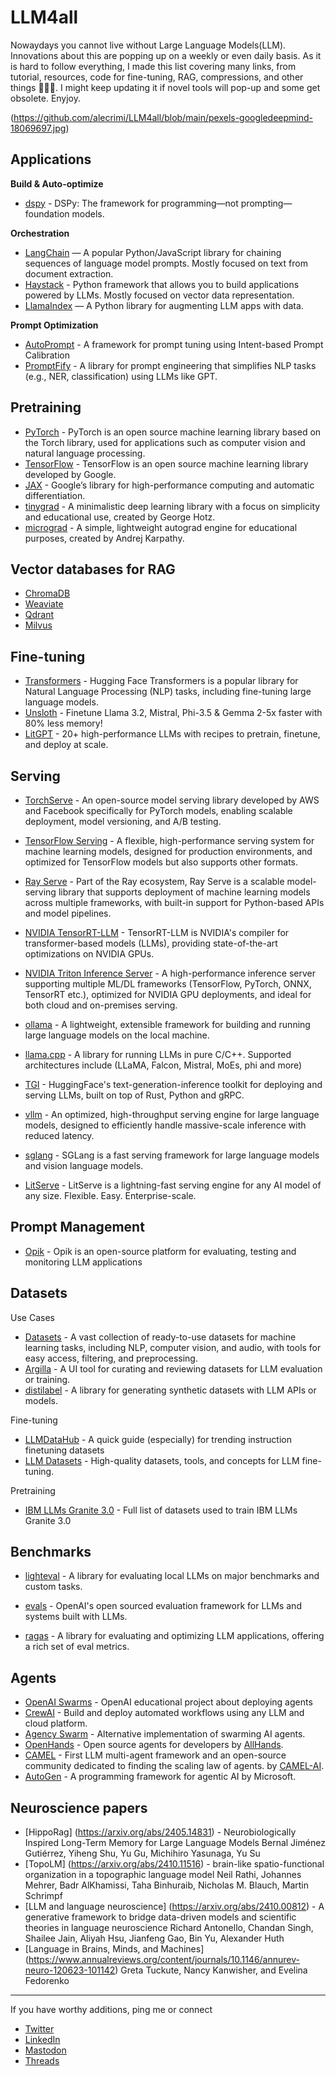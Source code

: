 # LLM4all

Nowaydays you cannot live without Large Language Models(LLM).
Innovations about this are popping up on a weekly or even daily basis. As it is hard to follow everything, I made this list covering many links, from tutorial, resources, code for fine-tuning, RAG, compressions, and other things 🤖🤖🤖. I might keep updating it if novel tools will pop-up and some get obsolete. Enyjoy.

(https://github.com/alecrimi/LLM4all/blob/main/pexels-googledeepmind-18069697.jpg) 

## Applications

**Build & Auto-optimize**

- [dspy](https://github.com/stanfordnlp/dspy) - DSPy: The framework for programming—not prompting—foundation models.

**Orchestration**

- [LangChain](https://github.com/hwchase17/langchain) — A popular Python/JavaScript library for chaining sequences of language model prompts. Mostly focused on text from document extraction.
- [Haystack](https://github.com/deepset-ai/haystack) - Python framework that allows you to build applications powered by LLMs.
  Mostly focused on vector data representation. 
- [LlamaIndex](https://github.com/jerryjliu/llama_index) — A Python library for augmenting LLM apps with data.

**Prompt Optimization**

- [AutoPrompt](https://github.com/Eladlev/AutoPrompt) - A framework for prompt tuning using Intent-based Prompt Calibration
- [PromptFify](https://github.com/promptslab/Promptify) - A library for prompt engineering that simplifies NLP tasks (e.g., NER, classification) using LLMs like GPT.

## Pretraining

- [PyTorch](https://pytorch.org/) - PyTorch is an open source machine learning library based on the Torch library, used for applications such as computer vision and natural language processing.
- [TensorFlow](https://www.tensorflow.org/) - TensorFlow is an open source machine learning library developed by Google.
- [JAX](https://github.com/jax-ml/jax) - Google’s library for high-performance computing and automatic differentiation.
- [tinygrad](https://github.com/tinygrad/tinygrad) - A minimalistic deep learning library with a focus on simplicity and educational use, created by George Hotz.
- [micrograd](https://github.com/karpathy/micrograd) - A simple, lightweight autograd engine for educational purposes, created by Andrej Karpathy.

## Vector databases for RAG
- [ChromaDB](https://github.com/chroma-core/chroma) 
- [Weaviate](https://github.com/weaviate/weaviate)
- [Qdrant](https://github.com/qdrant)
- [Milvus](https://github.com/milvus-io/milvus)


## Fine-tuning

- [Transformers](https://huggingface.co/docs/transformers/en/installation) - Hugging Face Transformers is a popular library for Natural Language Processing (NLP) tasks, including fine-tuning large language models.
- [Unsloth](https://github.com/unslothai/unsloth) - Finetune Llama 3.2, Mistral, Phi-3.5 & Gemma 2-5x faster with 80% less memory!
- [LitGPT](https://github.com/Lightning-AI/litgpt) - 20+ high-performance LLMs with recipes to pretrain, finetune, and deploy at scale.

## Serving

- [TorchServe](https://pytorch.org/serve/) - An open-source model serving library developed by AWS and Facebook specifically for PyTorch models, enabling scalable deployment, model versioning, and A/B testing.

- [TensorFlow Serving](https://www.tensorflow.org/tfx/guide/serving) - A flexible, high-performance serving system for machine learning models, designed for production environments, and optimized for TensorFlow models but also supports other formats.

- [Ray Serve](https://docs.ray.io/en/latest/serve/index.html) - Part of the Ray ecosystem, Ray Serve is a scalable model-serving library that supports deployment of machine learning models across multiple frameworks, with built-in support for Python-based APIs and model pipelines.

- [NVIDIA TensorRT-LLM](https://github.com/NVIDIA/TensorRT-LLM) - TensorRT-LLM is NVIDIA's compiler for transformer-based models (LLMs), providing state-of-the-art optimizations on NVIDIA GPUs.
 
- [NVIDIA Triton Inference Server](https://developer.nvidia.com/triton-inference-server) - A high-performance inference server supporting multiple ML/DL frameworks (TensorFlow, PyTorch, ONNX, TensorRT etc.), optimized for NVIDIA GPU deployments, and ideal for both cloud and on-premises serving.

- [ollama](https://github.com/ollama/ollama) - A lightweight, extensible framework for building and running large language models on the local machine.

- [llama.cpp](https://github.com/ggerganov/llama.cpp) - A library for running LLMs in pure C/C++. Supported architectures include (LLaMA, Falcon, Mistral, MoEs, phi and more)

- [TGI](https://github.com/huggingface/text-generation-inference) - HuggingFace's text-generation-inference toolkit for deploying and serving LLMs, built on top of Rust, Python and gRPC.

- [vllm](https://github.com/vllm-project/vllm) - An optimized, high-throughput serving engine for large language models, designed to efficiently handle massive-scale inference with reduced latency.

- [sglang](https://github.com/sgl-project/sglang) - SGLang is a fast serving framework for large language models and vision language models.

- [LitServe](https://github.com/Lightning-AI/LitServe) - LitServe is a lightning-fast serving engine for any AI model of any size. Flexible. Easy. Enterprise-scale.

## Prompt Management

- [Opik](https://github.com/comet-ml/opik) - Opik is an open-source platform for evaluating, testing and monitoring LLM applications

## Datasets

Use Cases

- [Datasets](https://huggingface.co/docs/datasets/en/index) - A vast collection of ready-to-use datasets for machine learning tasks, including NLP, computer vision, and audio, with tools for easy access, filtering, and preprocessing.
- [Argilla](https://github.com/argilla-io/argilla) - A UI tool for curating and reviewing datasets for LLM evaluation or training.
- [distilabel](https://distilabel.argilla.io/latest/) - A library for generating synthetic datasets with LLM APIs or models.

Fine-tuning

- [LLMDataHub](https://github.com/Zjh-819/LLMDataHub) - A quick guide (especially) for trending instruction finetuning datasets
- [LLM Datasets](https://github.com/mlabonne/llm-datasets) - High-quality datasets, tools, and concepts for LLM fine-tuning.

Pretraining

- [IBM LLMs Granite 3.0](https://www.linkedin.com/feed/update/urn:li:activity:7259535100927725569?updateEntityUrn=urn%3Ali%3Afs_updateV2%3A%28urn%3Ali%3Aactivity%3A7259535100927725569%2CFEED_DETAIL%2CEMPTY%2CDEFAULT%2Cfalse%29) - Full list of datasets used to train IBM LLMs Granite 3.0

## Benchmarks

- [lighteval](https://github.com/huggingface/lighteval) - A library for evaluating local LLMs on major benchmarks and custom tasks.

- [evals](https://github.com/openai/evals) - OpenAI's open sourced evaluation framework for LLMs and systems built with LLMs.
- [ragas](https://github.com/explodinggradients/ragas) - A library for evaluating and optimizing LLM applications, offering a rich set of eval metrics.

## Agents

- [OpenAI Swarms](https://www.crewai.com/open-source) - OpenAI educational project about deploying agents
- [CrewAI](https://www.crewai.com/open-source) -  Build and deploy automated workflows using any LLM and cloud platform. 
- [Agency Swarm](https://github.com/VRSEN/agency-swarm) - Alternative implementation of swarming AI agents.
- [OpenHands](https://github.com/All-Hands-AI/OpenHands) - Open source agents for developers by [AllHands](https://www.all-hands.dev/).
- [CAMEL](https://github.com/camel-ai/camel) - First LLM multi-agent framework and an open-source community dedicated to finding the scaling law of agents. by [CAMEL-AI](https://www.camel-ai.org/).
- [AutoGen](https://github.com/microsoft/autogen) - A programming framework for agentic AI by Microsoft.

## Neuroscience papers

- [HippoRag] (https://arxiv.org/abs/2405.14831) - Neurobiologically Inspired Long-Term Memory for Large Language Models
Bernal Jiménez Gutiérrez, Yiheng Shu, Yu Gu, Michihiro Yasunaga, Yu Su
- [TopoLM] (https://arxiv.org/abs/2410.11516) -  brain-like spatio-functional organization in a topographic language model
Neil Rathi, Johannes Mehrer, Badr AlKhamissi, Taha Binhuraib, Nicholas M. Blauch, Martin Schrimpf
- [LLM and language neuroscience] (https://arxiv.org/abs/2410.00812) - A generative framework to bridge data-driven models and scientific theories in language neuroscience Richard Antonello, Chandan Singh, Shailee Jain, Aliyah Hsu, Jianfeng Gao, Bin Yu, Alexander Huth
- [Language in Brains, Minds, and Machines] (https://www.annualreviews.org/content/journals/10.1146/annurev-neuro-120623-101142) 
Greta Tuckute, Nancy Kanwisher, and Evelina Fedorenko

-----------------
If you have worthy additions, ping me or connect 
- [Twitter](https://x.com/Dr_Alex_Crimi)
- [LinkedIn](https://www.linkedin.com/in/alecrimi/)
- [Mastodon](https://mstdn.social/@AlexCrimi)
- [Threads](https://www.threads.net/@dr.alecrimi)
